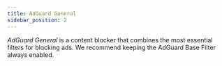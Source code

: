 ```yaml
---
title: AdGuard General
sidebar_position: 2
---
```


_AdGuard General_ is a content blocker that combines the most essential filters for blocking ads. We recommend keeping the AdGuard Base Filter always enabled.
